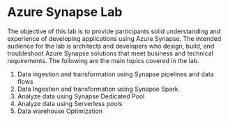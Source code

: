 # Azure Synapse Lab

The objective of this lab is to provide participants solid understanding and experience of developing applications using Azure Synapse. The intended audience for the lab is architects and developers who design, build, and troubleshoot Azure Synapse solutions that meet business and technical requirements. The following are the main topics covered in the lab.

1. Data ingestion and transformation using Synapse pipelines and data flows
2. Data Ingestion and transformation using Synapse Spark
3. Analyze data using Synapse Dedicated Pool
4. Analyze data using Serverless pools
5. Data warehouse Optimization
